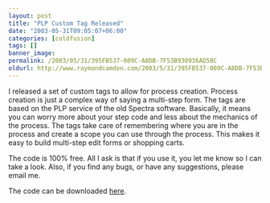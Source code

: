 ```yaml
---
layout: post
title: "PLP Custom Tag Released"
date: "2003-05-31T09:05:07+06:00"
categories: [coldfusion]
tags: []
banner_image: 
permalink: /2003/05/31/395FB537-009C-A8DB-7F53B930936AD58C
oldurl: http://www.raymondcamden.com/2003/5/31/395FB537-009C-A8DB-7F53B930936AD58C
---
```


I released a set of custom tags to allow for process creation. Process creation is just a complex way of saying a multi-step form. The tags are based on the PLP service of the old Spectra software. Basically, it means you can worry more about your step code and less about the mechanics of the process. The tags take care of remembering where you are in the process and create a scope you can use through the process. This makes it easy to build multi-step edit forms or shopping carts.

The code is 100% free. All I ask is that if you use it, you let me know so I can take a look. Also, if you find any bugs, or have any suggestions, please email me. 

The code can be downloaded <a href="http://www.camdenfamily.com/morpheus/downloads/plp.zip">here</a>.